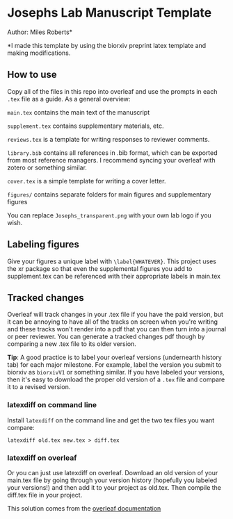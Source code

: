 # Josephs Lab Manuscript Template

Author: Miles Roberts*

*I made this template by using the biorxiv preprint latex template and making modifications.

## How to use

Copy all of the files in this repo into overleaf and use the prompts in each `.tex` file as a guide. As a general overview:

`main.tex` contains the main text of the manuscript

`supplement.tex` contains supplementary materials, etc.

`reviews.tex` is a template for writing responses to reviewer comments.

`library.bib` contains all references in .bib format, which can be exported from most reference managers. I recommend syncing your overleaf with zotero or something similar.

`cover.tex` is a simple template for writing a cover letter.

`figures/` contains separate folders for main figures and supplementary figures

You can replace `Josephs_transparent.png` with your own lab logo if you wish.

## Labeling figures

Give your figures a unique label with `\label{WHATEVER}`. This project uses the xr package so that even the supplemental figures you add to supplement.tex can be referenced with their appropriate labels in main.tex

## Tracked changes

Overleaf will track changes in your .tex file if you have the paid version, but it can be annoying to have all of the tracks on screen when you're writing and these tracks won't render into a pdf that you can then turn into a journal or peer reviewer. You can generate a tracked changes pdf though by comparing a new .tex file to its older version.

**Tip**: A good practice is to label your overleaf versions (undernearth history tab) for each major milestone. For example, label the version you submit to biorxiv as `biorxivV1` or something similar. If you have labeled your versions, then it's easy to download the proper old version of a `.tex` file and compare it to a revised version.

### latexdiff on command line

Install `latexdiff` on the command line and get the two tex files you want compare:

`latexdiff old.tex new.tex > diff.tex`

### latexdiff on overleaf

Or you can just use latexdiff on overleaf. Download an old version of your main.tex file by going through your version history (hopefully you labeled your versions!) and then add it to your project as old.tex. Then compile the diff.tex file in your project.

This solution comes from the [overleaf documentation](https://www.overleaf.com/learn/latex/Articles/How_to_use_latexdiff_on_Overleaf)